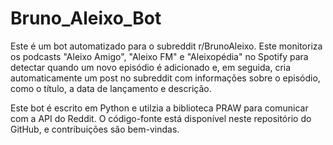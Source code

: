 # Bruno_Aleixo_Bot
Este é um bot automatizado para o subreddit r/BrunoAleixo. Este monitoriza os podcasts "Aleixo Amigo", "Aleixo FM" e "Aleixopédia" no Spotify para detectar quando um novo episódio é adicionado e, em seguida, cria automaticamente um post no subreddit com informações sobre o episódio, como o título, a data de lançamento e descrição.

Este bot é escrito em Python e utilzia a biblioteca PRAW para comunicar com a API do Reddit. O código-fonte está disponível neste repositório do GitHub, e contribuições são bem-vindas.
